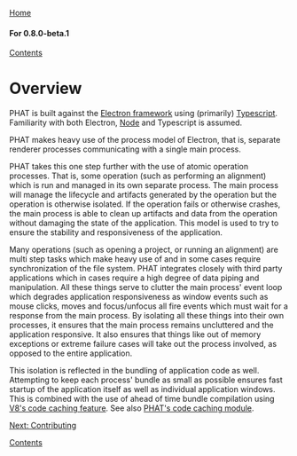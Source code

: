 [Home](https://chgibb.github.io/PHATDocs/)

#### For 0.8.0-beta.1
[Contents](https://chgibb.github.io/PHATDocs/docs/releases/0.8.0-beta.1/home)

# Overview
PHAT is built against the [Electron framework](https://electron.atom.io/) using (primarily) [Typescript](https://www.typescriptlang.org/). Familiarity with both Electron, [Node](https://nodejs.org/en/) and Typescript is assumed.

PHAT makes heavy use of the process model of Electron, that is, separate renderer processes communicating with a single main process. 

PHAT takes this one step further with the use of atomic operation processes. That is, some operation (such as performing an alignment) which is run and managed in its own separate process. The main process will manage the lifecycle and artifacts generated by the operation but the operation is otherwise isolated. If the operation fails or otherwise crashes, the main process is able to clean up artifacts and data from the operation without damaging the state of the application. This model is used to try to ensure the stability and responsiveness of the application. 

Many operations (such as opening a project, or running an alignment) are multi step tasks which make heavy use of and in some cases require synchronization of the file system. PHAT integrates closely with third party applications which in cases require a high degree of data piping and manipulation. All these things serve to clutter the main process' event loop which degrades application responsiveness as window events such as mouse clicks, moves and focus/unfocus all fire events which must wait for a response from the main process. By isolating all these things into their own processes, it ensures that the main process remains uncluttered and the application responsive. It also ensures that things like out of memory exceptions or extreme failure cases will take out the process involved, as opposed to the entire application.

This isolation is reflected in the bundling of application code as well. Attempting to keep each process' bundle as small as possible ensures fast startup of the application itself as well as individual application windows. This is combined with the use of ahead of time bundle compilation using [V8's code caching feature](https://v8project.blogspot.ca/2015/07/code-caching.html). See also [PHAT's code caching module](https://github.com/chgibb/PHAT/blob/0.8.0-beta.1/src/req/bootStrapCodeCache.ts).  

[Next: Contributing](https://chgibb.github.io/PHATDocs/docs/releases/0.8.0-beta.1/contributingGuide)

[Contents](https://chgibb.github.io/PHATDocs/docs/releases/0.8.0-beta.1/home)